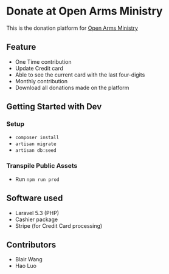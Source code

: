 # Donate at Open Arms Ministry

This is the donation platform for [Open Arms Ministry](https://openarmsministry.org)

## Feature
* One Time contribution
* Update Credit card
* Able to see the current card with the last four-digits
* Monthly contribution
* Download all donations made on the platform

## Getting Started with Dev
### Setup
* `composer install`
* `artisan migrate`
* `artisan db:seed`

### Transpile Public Assets
* Run `npm run prod`

## Software used
* Laravel 5.3 (PHP)
* Cashier package
* Stripe (for Credit Card processing)

## Contributors
* Blair Wang
* Hao Luo
